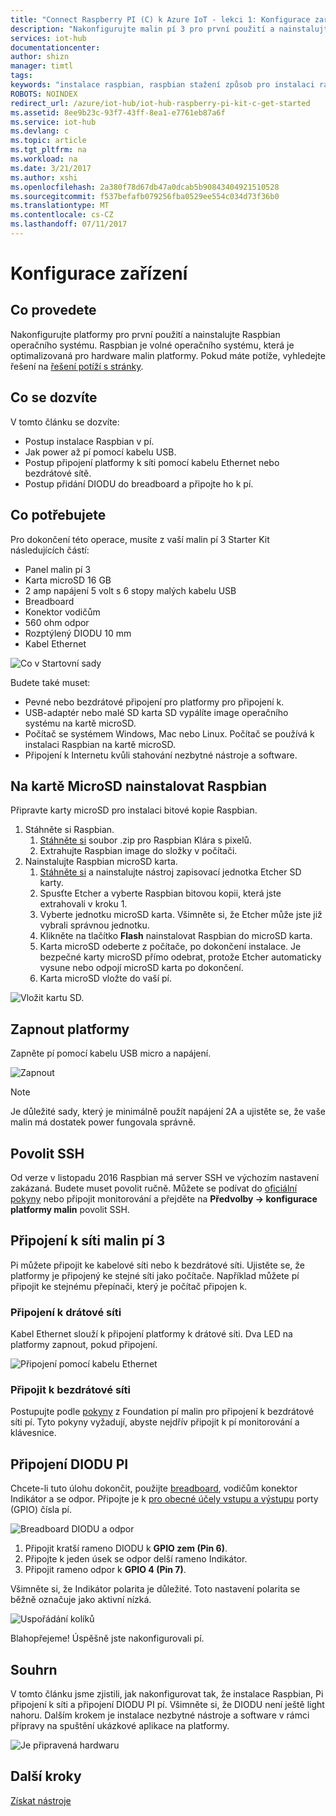 ```yaml
---
title: "Connect Raspberry PI (C) k Azure IoT - lekci 1: Konfigurace zařízení | Microsoft Docs"
description: "Nakonfigurujte malin pí 3 pro první použití a nainstalujte Raspbian operačního systému, volné operačního systému, která je optimalizovaná pro hardware malin platformy."
services: iot-hub
documentationcenter: 
author: shizn
manager: timtl
tags: 
keywords: "instalace raspbian, raspbian stažení způsob pro instalaci raspbian, raspbian instalační program, instalace raspbian Malinová platformy, malinová pí instalace operačního systému, malinová pí sd karty instalace, malin pí připojení, připojení k Malinová pi, malinová pí připojení"
ROBOTS: NOINDEX
redirect_url: /azure/iot-hub/iot-hub-raspberry-pi-kit-c-get-started
ms.assetid: 8ee9b23c-93f7-43ff-8ea1-e7761eb87a6f
ms.service: iot-hub
ms.devlang: c
ms.topic: article
ms.tgt_pltfrm: na
ms.workload: na
ms.date: 3/21/2017
ms.author: xshi
ms.openlocfilehash: 2a380f78d67db47a0dcab5b90843404921510528
ms.sourcegitcommit: f537befafb079256fba0529ee554c034d73f36b0
ms.translationtype: MT
ms.contentlocale: cs-CZ
ms.lasthandoff: 07/11/2017
---
```

# <a name="configure-your-device"></a>Konfigurace zařízení
## <a name="what-you-will-do"></a>Co provedete
Nakonfigurujte platformy pro první použití a nainstalujte Raspbian operačního systému. Raspbian je volné operačního systému, která je optimalizovaná pro hardware malin platformy. Pokud máte potíže, vyhledejte řešení na [řešení potíží s stránky](iot-hub-raspberry-pi-kit-c-troubleshooting.md).

## <a name="what-you-will-learn"></a>Co se dozvíte
V tomto článku se dozvíte:

* Postup instalace Raspbian v pí.
* Jak power až pí pomocí kabelu USB.
* Postup připojení platformy k síti pomocí kabelu Ethernet nebo bezdrátové sítě.
* Postup přidání DIODU do breadboard a připojte ho k pí.

## <a name="what-you-need"></a>Co potřebujete
Pro dokončení této operace, musíte z vaší malin pí 3 Starter Kit následujících částí:

* Panel malin pí 3
* Karta microSD 16 GB
* 2 amp napájení 5 volt s 6 stopy malých kabelu USB
* Breadboard
* Konektor vodičům
* 560 ohm odpor
* Rozptýlený DIODU 10 mm
* Kabel Ethernet

![Co v Startovní sady](media/iot-hub-raspberry-pi-lessons/lesson1/starter_kit.jpg)

Budete také muset:

* Pevné nebo bezdrátové připojení pro platformy pro připojení k.
* USB-adaptér nebo malé SD karta SD vypálíte image operačního systému na kartě microSD.
* Počítač se systémem Windows, Mac nebo Linux. Počítač se používá k instalaci Raspbian na kartě microSD.
* Připojení k Internetu kvůli stahování nezbytné nástroje a software.

## <a name="install-raspbian-on-the-microsd-card"></a>Na kartě MicroSD nainstalovat Raspbian
Připravte karty microSD pro instalaci bitové kopie Raspbian.

1. Stáhněte si Raspbian.
   1. [Stáhněte si](https://www.raspberrypi.org/downloads/raspbian/) soubor .zip pro Raspbian Klára s pixelů.
   2. Extrahujte Raspbian image do složky v počítači.
2. Nainstalujte Raspbian microSD karta.
   1. [Stáhněte si](https://www.etcher.io) a nainstalujte nástroj zapisovací jednotka Etcher SD karty.
   2. Spusťte Etcher a vyberte Raspbian bitovou kopii, která jste extrahovali v kroku 1.
   3. Vyberte jednotku microSD karta.
      Všimněte si, že Etcher může jste již vybrali správnou jednotku.
   4. Klikněte na tlačítko **Flash** nainstalovat Raspbian do microSD karta.
   5. Karta microSD odeberte z počítače, po dokončení instalace.
      Je bezpečné karty microSD přímo odebrat, protože Etcher automaticky vysune nebo odpojí microSD karta po dokončení.
   6. Karta microSD vložte do vaší pí.

![Vložit kartu SD.](media/iot-hub-raspberry-pi-lessons/lesson1/insert_sdcard.jpg)

## <a name="turn-on-pi"></a>Zapnout platformy
Zapněte pí pomocí kabelu USB micro a napájení.

![Zapnout](media/iot-hub-raspberry-pi-lessons/lesson1/micro_usb_power_on.jpg)

> [!NOTE]
> Je důležité sady, který je minimálně použít napájení 2A a ujistěte se, že vaše malin má dostatek power fungovala správně.

## <a name="enable-ssh"></a>Povolit SSH
Od verze v listopadu 2016 Raspbian má server SSH ve výchozím nastavení zakázaná. Budete muset povolit ručně. Můžete se podívat do [oficiální pokyny](https://www.raspberrypi.org/documentation/remote-access/ssh/) nebo připojit monitorování a přejděte na **Předvolby -> konfigurace platformy malin** povolit SSH.

## <a name="connect-raspberry-pi-3-to-the-network"></a>Připojení k síti malin pí 3
Pi můžete připojit ke kabelové síti nebo k bezdrátové síti. Ujistěte se, že platformy je připojený ke stejné síti jako počítače. Například můžete pí připojit ke stejnému přepínači, který je počítač připojen k.

### <a name="connect-to-a-wired-network"></a>Připojení k drátové síti
Kabel Ethernet slouží k připojení platformy k drátové síti. Dva LED na platformy zapnout, pokud připojení.

![Připojení pomocí kabelu Ethernet](media/iot-hub-raspberry-pi-lessons/lesson1/connect_ethernet.jpg)

### <a name="connect-to-a-wireless-network"></a>Připojit k bezdrátové síti
Postupujte podle [pokyny](https://www.raspberrypi.org/learning/software-guide/wifi/) z Foundation pí malin pro připojení k bezdrátové síti pí. Tyto pokyny vyžadují, abyste nejdřív připojit k pí monitorování a klávesnice.

## <a name="connect-the-led-to-pi"></a>Připojení DIODU PI
Chcete-li tuto úlohu dokončit, použijte [breadboard](https://learn.sparkfun.com/tutorials/how-to-use-a-breadboard), vodičům konektor Indikátor a se odpor. Připojte je k [pro obecné účely vstupu a výstupu](https://www.raspberrypi.org/documentation/usage/gpio/) porty (GPIO) čísla pí.

![Breadboard DIODU a odpor](media/iot-hub-raspberry-pi-lessons/lesson1/breadboard_led_resistor.jpg)

1. Připojit kratší rameno DIODU k **GPIO zem (Pin 6)**.
2. Připojte k jeden úsek se odpor delší rameno Indikátor.
3. Připojit rameno odpor k **GPIO 4 (Pin 7)**.

Všimněte si, že Indikátor polarita je důležité. Toto nastavení polarita se běžně označuje jako aktivní nízká.

![Uspořádání kolíků](media/iot-hub-raspberry-pi-lessons/lesson1/pinout_breadboard.png)

Blahopřejeme! Úspěšně jste nakonfigurovali pí.

## <a name="summary"></a>Souhrn
V tomto článku jsme zjistili, jak nakonfigurovat tak, že instalace Raspbian, Pi připojení k síti a připojení DIODU PI pí. Všimněte si, že DIODU není ještě light nahoru. Dalším krokem je instalace nezbytné nástroje a software v rámci přípravy na spuštění ukázkové aplikace na platformy.

![Je připravená hardwaru](media/iot-hub-raspberry-pi-lessons/lesson1/hardware_ready.jpg)

## <a name="next-steps"></a>Další kroky
[Získat nástroje](iot-hub-raspberry-pi-kit-c-lesson1-get-the-tools-win32.md)

